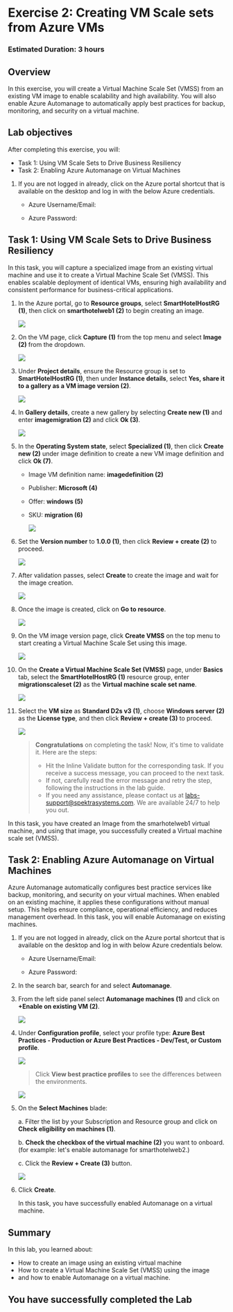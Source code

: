 # Exercise 2: Creating VM Scale sets from Azure VMs

### Estimated Duration: 3 hours

## Overview

In this exercise, you will create a Virtual Machine Scale Set (VMSS) from an existing VM image to enable scalability and high availability. You will also enable Azure Automanage to automatically apply best practices for backup, monitoring, and security on a virtual machine.

## Lab objectives

After completing this exercise, you will:
- Task 1: Using VM Scale Sets to Drive Business Resiliency
- Task 2: Enabling Azure Automanage on Virtual Machines

1. If you are not logged in already, click on the Azure portal shortcut that is available on the desktop and log in with the below Azure credentials.
    
    * Azure Username/Email: <inject key="AzureAdUserEmail"></inject> 
    
    * Azure Password: <inject key="AzureAdUserPassword"></inject>


## Task 1: Using VM Scale Sets to Drive Business Resiliency

In this task, you will capture a specialized image from an existing virtual machine and use it to create a Virtual Machine Scale Set (VMSS). This enables scalable deployment of identical VMs, ensuring high availability and consistent performance for business-critical applications.

1. In the Azure portal, go to **Resource groups**, select **SmartHotelHostRG (1)**, then click on **smarthotelweb1 (2)** to begin creating an image.

   ![](Images/rg-of-lab03new.png)


5. On the VM page, click **Capture (1)** from the top menu and select **Image (2)** from the dropdown.
   
   ![](Images/upd-capture-1new.png)

6. Under **Project details**, ensure the Resource group is set to **SmartHotelHostRG (1)**, then under **Instance details**, select **Yes, share it to a gallery as a VM image version (2)**.

   ![](Images/create-image-6-0407new1.png)

7. In **Gallery details**, create a new gallery by selecting **Create new (1)** and enter **imagemigration<inject key="DeploymentID" enableCopy="false" /> (2)** and click **Ok (3)**.

   ![](Images/create-image-7-0407new.png)

9. In the **Operating System state**, select **Specialized (1)**, then click **Create new (2)** under image definition to create a new VM image definition and click **Ok (7)**.

   - Image VM definition name: **imagedefinition<inject key="DeploymentID" enableCopy="false" /> (2)**

   - Publisher: **Microsoft (4)**
    
   - Offer: **windows (5)**
  
   - SKU: **migration (6)**

       ![](Images/create-image-9-0407new.png)

10. Set the **Version number** to **1.0.0 (1)**, then click **Review + create (2)** to proceed.

       ![](Images/img-ver-lab03.png)

12. After validation passes, select **Create** to create the image and wait for the image creation.

       ![](Images/lab02-cret-res.png)

13.  Once the image is created, click on **Go to resource**. 

       ![](Images/lab03-clk-gtr-01.png)

13. On the VM image version page, click **Create VMSS** on the top menu to start creating a Virtual Machine Scale Set using this image.

    ![](Images/image-overview-0407new.png)

14. On the **Create a Virtual Machine Scale Set (VMSS)** page, under **Basics** tab, select the **SmartHotelHostRG (1)** resource group, enter **migrationscaleset<inject key="DeploymentID" enableCopy="false" /> (2)** as the **Virtual machine scale set name**.

    ![](Images/createvmss1-0407new.png)

16. Select the **VM size** as **Standard D2s v3 (1)**, choose **Windows server (2)** as the **License type**, and then click **Review + create (3)** to proceed.

     ![](Images/createvmss2-0407new.png)

    > **Congratulations** on completing the task! Now, it's time to validate it. Here are the steps:
    > - Hit the Inline Validate button for the corresponding task. If you receive a success message, you can proceed to the next task.
    > - If not, carefully read the error message and retry the step, following the instructions in the lab guide.
    > - If you need any assistance, please contact us at labs-support@spektrasystems.com. We are available 24/7 to help you out.
    
    <validation step="3435fc35-adbc-4789-885e-d2231cc767d4" />

   In this task, you have created an Image from the smarhotelweb1 virtual machine, and using that image, you successfully created a Virtual machine scale set (VMSS).

## Task 2: Enabling Azure Automanage on Virtual Machines

Azure Automanage automatically configures best practice services like backup, monitoring, and security on your virtual machines. When enabled on an existing machine, it applies these configurations without manual setup. This helps ensure compliance, operational efficiency, and reduces management overhead. In this task, you will enable Automanage on existing machines.

1. If you are not logged in already, click on the Azure portal shortcut that is available on the desktop and log in with below Azure credentials below.
    
    * Azure Username/Email: <inject key="AzureAdUserEmail"></inject> 
    
    * Azure Password: <inject key="AzureAdUserPassword"></inject>

2. In the search bar, search for and select **Automanage**.

3. From the left side panel select **Automanage machines (1)** and click on **+Enable on existing VM (2)**.
   
   ![](Images/T2S3-0407.png)

4. Under **Configuration profile**, select your profile type: **Azure Best Practices - Production or Azure Best Practices - Dev/Test, or Custom profile**.
   
   ![](Images/upd-existing-vm-quick-create.png)
   
   > Click **View best practice profiles** to see the differences between the environments.
    
   ![](Images/upd-browse-production-profile.png)

5. On the **Select Machines** blade:

   a. Filter the list by your Subscription and Resource group and click on **Check eligibility on machines (1)**.
   
   b. **Check the checkbox of the virtual machine (2)** you want to onboard. (for example: let's enable automanage for smarthotelweb2.)
   
   c. Click the **Review + Create (3)** button.
   
   ![](Images/updt-existing-vm-select-machine.png)

6. Click **Create**.

   In this task, you have successfully enabled Automanage on a virtual machine. 

## Summary

In this lab, you learned about:
 - How to create an image using an existing virtual machine
 - How to create a Virtual Machine Scale Set (VMSS) using the image
 - and how to enable Automanage on a virtual machine.

## You have successfully completed the Lab


